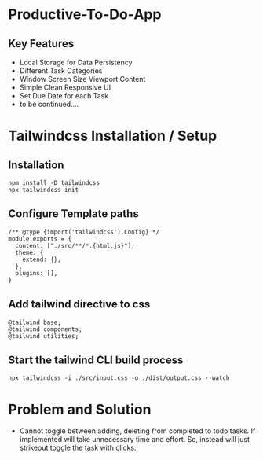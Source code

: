 # Productive-To-Do-App

## Key Features
- Local Storage for Data Persistency
- Different Task Categories
- Window Screen Size Viewport Content
- Simple Clean Responsive UI
- Set Due Date for each Task
- to be continued....

# Tailwindcss Installation / Setup 

## Installation
```
npm install -D tailwindcss
npx tailwindcss init
```

## Configure Template paths
```
/** @type {import('tailwindcss').Config} */
module.exports = {
  content: ["./src/**/*.{html,js}"],
  theme: {
    extend: {},
  },
  plugins: [],
}
```
## Add tailwind directive to css
```
@tailwind base;
@tailwind components;
@tailwind utilities;
```

## Start the tailwind CLI build process
```
npx tailwindcss -i ./src/input.css -o ./dist/output.css --watch
```
# Problem and Solution
- Cannot toggle between adding, deleting from completed to todo tasks. If implemented will take unnecessary time and effort. So, instead will just strikeout toggle the task with clicks.


